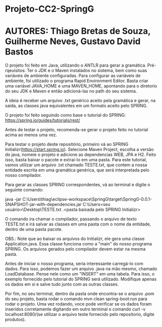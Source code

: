 # Projeto-CC2-SpringG
# AUTORES: Thiago Bretas de Souza, Guilherme Neves, Gustavo David Bastos


O projeto foi feito em Java, utilizando o ANTLR para gerar a gramática.
Pré-rqeuisitos: Ter o JDK e o Maven instalados no sistema, bem como suas variáveis de ambiente configuradas. Para configurar as variáveis de ambiente, foi utilizado o programa Rapid Environment Editor. Basta criar uma variável JAVA_HOME e uma MAVEN_HOME, apontando para o diretorio do seu JDK e Maven e então adicioná-las no path do seu sistema.

A ideia é receber um arquivo .txt genérico aceito pela gramática e gerar, na saída, as classes java equivalentes em um formato aceito pelo SPRING.

O projeto foi feito seguindo como base o tutorial do SPRING: https://spring.io/guides/tutorials/rest/

Antes de testar o projeto, recomenda-se gerar o projeto feito no tutorial acima ao menos uma vez.

Para testar o projeto deste repositório, primeiro vá ao SPRING Initializr(https://start.spring.io). Selecione Maven Project, escolha a versão do java, nomeie o projeto e adicione as dependencias WEB, JPA e H2. Feito isso, basta baixar o pacote e extraí-lo em uma pasta. Para este tutorial, vamos utilizar um arquivo .txt chamado TESTE.txt, que contem a nossa entidade escrita em uma gramática genérica, que será interpretada pelo nosso compilador.

Para gerar as classes SPRING correspondentes, vá ao terminal e digite o seguinte comando:

java -jar C:\Users\thiag\eclipse-workspace\SpringG\target\SpringG-0.0.1-SNAPSHOT-jar-with-dependencies.jar C:\Users\<seu usuário>\Desktop\TESTE.txt .\<pasta baixada pelo SPRING Initializr>

O comando ira chamar o compilador, passando o arquivo de texto TESTE.txt e irá salvar as classes em uma pasta com o nome da entidade, dentro de uma pasta pacote.


OBS.: Note que ao baixar os arquivos do Initializr, ele gera uma classe Application.java. Essa classe funciona como a "main" do nosso programa SPRING. Os arquivos gerados pelo compilador devem estar na mesma pasta.

Antes de iniciar o nosso programa, seria interessante carregá-lo com dados. Para isso, podemos fazer um arquivo .java na mão mesmo, chamado LoadDatabase. Pense nele como um "INSERT" em uma tabela. Para isso, o exemplo fornecido pelo tutorial do SPRING será utilizado. Modifique apenas os dados em si e salve tudo junto com as outras classes.

Por fim, no seu terminal, dentro da pasta onde encontra-se o arquivo .pom do seu projeto, basta rodar o comando mvn clean spring-boot:run para rodar o projeto. Uma vez rodando, voce pode verificar se os dados foram inseridos corretamente digitando em outro terminal o comando curl -v localhost:8080/<nome da entidade>(se utilizar o arquivo teste fornecido pelo repositorio, digite produtos).


